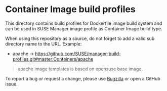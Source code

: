 # Container Image build profiles

This directory contains build profiles for Dockerfile image build system and can be used in SUSE Manager image profile as Container Image build type.

When using this repository as a source, do not forget to add a valid sub directory name to the URL. Example:

* apache -> https://github.com/SUSE/manager-build-profiles.git#master:Containers/apache

> apache image templates is based on opensuse base image.

To report a bug or request a change, please use [Bugzilla](https://bugzilla.suse.com) or open a GitHub issue.

